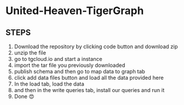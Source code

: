 # United-Heaven-TigerGraph

## STEPS

1. Download the repository by clicking code button and download zip
2. unzip the file
3. go to tgcloud.io and start a instance
4. import the tar file you previously downloaded
5. publish schema and then go to map data to graph tab
6. click add data files button and load all the data provided here
7. In the load tab, load the data
8. and then in the write queries tab, install our queries and run it
9. Done 😍
